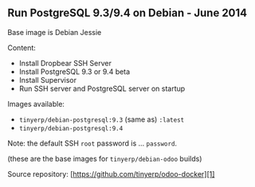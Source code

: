 Run PostgreSQL 9.3/9.4 on Debian - June 2014
--------------------------------------------

Base image is Debian Jessie

Content:

* Install Dropbear SSH Server
* Install PostgreSQL 9.3 or 9.4 beta
* Install Supervisor
* Run SSH server and PostgreSQL server on startup

Images available:

 - `tinyerp/debian-postgresql:9.3` (same as) `:latest`
 - `tinyerp/debian-postgresql:9.4`

Note: the default SSH `root` password is ... `password`.

(these are the base images for `tinyerp/debian-odoo` builds)

Source repository: [https://github.com/tinyerp/odoo-docker][1]

  [1]: https://github.com/tinyerp/odoo-docker

